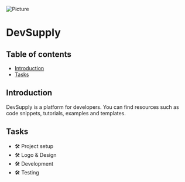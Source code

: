 ![Picture](https://i.postimg.cc/xT29HJzq/devsupply-logo.png)

# DevSupply

## Table of contents

- [Introduction](#intro)
- [Tasks](#tasks)

## <a name="intro">Introduction</a>

DevSupply is a platform for developers. You can find resources such as code snippets, tutorials, examples and templates.

## <a name="tasks">Tasks</a>

- 🛠 Project setup
- 🛠 Logo & Design
- 🛠 Development
- 🛠 Testing
